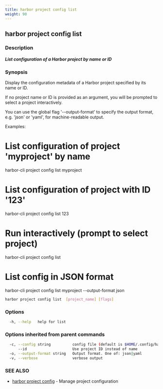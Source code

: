 ```yaml
---
title: harbor project config list
weight: 90
---
```

## harbor project config list

### Description

##### List configuration of a Harbor project by name or ID

### Synopsis

Display the configuration metadata of a Harbor project specified by its name or ID.

If no project name or ID is provided as an argument, you will be prompted to select a project interactively.

You can use the global flag '--output-format' to specify the output format, e.g. 'json' or 'yaml', for machine-readable output.

Examples:

  # List configuration of project 'myproject' by name
  harbor-cli project config list myproject

  # List configuration of project with ID '123'
  harbor-cli project config list 123

  # Run interactively (prompt to select project)
  harbor-cli project config list

  # List config in JSON format
  harbor-cli project config list myproject --output-format json


```sh
harbor project config list  [project_name] [flags]
```

### Options

```sh
  -h, --help   help for list
```

### Options inherited from parent commands

```sh
  -c, --config string          config file (default is $HOME/.config/harbor-cli/config.yaml)
      --id                     Use project ID instead of name
  -o, --output-format string   Output format. One of: json|yaml
  -v, --verbose                verbose output
```

### SEE ALSO

* [harbor project config](harbor-project-config.md)	 - Manage project configuration

